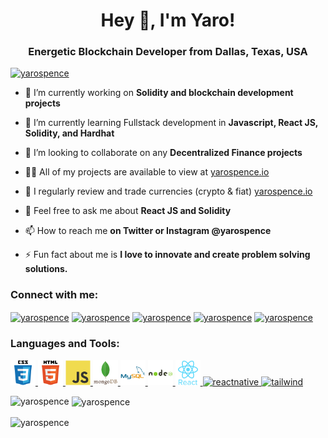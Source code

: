 <h1 align="center">Hey 👋, I'm Yaro!</h1>
<h3 align="center">Energetic Blockchain Developer from Dallas, Texas, USA</h3>

<p align="left"> <a href="https://twitter.com/yarospence" target="blank"><img src="https://img.shields.io/twitter/follow/yarospence?logo=twitter&style=for-the-badge" alt="yarospence" /></a> </p>

- 🔭 I’m currently working on **Solidity and blockchain development projects**

- 🌱 I’m currently learning Fullstack development in **Javascript, React JS, Solidity, and Hardhat**

- 👯 I’m looking to collaborate on any **Decentralized Finance projects**

- 👨‍💻 All of my projects are available to view at [yarospence.io](yarospence.io)

- 📝 I regularly review and trade currencies (crypto & fiat) [yarospence.io](yarospence.io)

- 💬 Feel free to ask me about **React JS and Solidity**

- 📫 How to reach me **on Twitter or Instagram @yarospence**

- ⚡ Fun fact about me is **I love to innovate and create problem solving solutions.**

<h3 align="left">Connect with me:</h3>
<p align="left">
<a href="https://twitter.com/yarospence" target="blank"><img align="center" src="https://raw.githubusercontent.com/rahuldkjain/github-profile-readme-generator/master/src/images/icons/Social/twitter.svg" alt="yarospence" height="30" width="40" /></a>
<a href="https://stackoverflow.com/users/yarospence" target="blank"><img align="center" src="https://raw.githubusercontent.com/rahuldkjain/github-profile-readme-generator/master/src/images/icons/Social/stack-overflow.svg" alt="yarospence" height="30" width="40" /></a>
<a href="https://instagram.com/yarospence" target="blank"><img align="center" src="https://raw.githubusercontent.com/rahuldkjain/github-profile-readme-generator/master/src/images/icons/Social/instagram.svg" alt="yarospence" height="30" width="40" /></a>
<a href="https://www.leetcode.com/yarospence" target="blank"><img align="center" src="https://raw.githubusercontent.com/rahuldkjain/github-profile-readme-generator/master/src/images/icons/Social/leet-code.svg" alt="yarospence" height="30" width="40" /></a>
<a href="https://discord.gg/yarospence" target="blank"><img align="center" src="https://raw.githubusercontent.com/rahuldkjain/github-profile-readme-generator/master/src/images/icons/Social/discord.svg" alt="yarospence" height="30" width="40" /></a>
</p>

<h3 align="left">Languages and Tools:</h3>
<p align="left"> <a href="https://www.w3schools.com/css/" target="_blank" rel="noreferrer"> <img src="https://raw.githubusercontent.com/devicons/devicon/master/icons/css3/css3-original-wordmark.svg" alt="css3" width="40" height="40"/> </a> <a href="https://www.w3.org/html/" target="_blank" rel="noreferrer"> <img src="https://raw.githubusercontent.com/devicons/devicon/master/icons/html5/html5-original-wordmark.svg" alt="html5" width="40" height="40"/> </a> <a href="https://developer.mozilla.org/en-US/docs/Web/JavaScript" target="_blank" rel="noreferrer"> <img src="https://raw.githubusercontent.com/devicons/devicon/master/icons/javascript/javascript-original.svg" alt="javascript" width="40" height="40"/> </a> <a href="https://www.mongodb.com/" target="_blank" rel="noreferrer"> <img src="https://raw.githubusercontent.com/devicons/devicon/master/icons/mongodb/mongodb-original-wordmark.svg" alt="mongodb" width="40" height="40"/> </a> <a href="https://www.mysql.com/" target="_blank" rel="noreferrer"> <img src="https://raw.githubusercontent.com/devicons/devicon/master/icons/mysql/mysql-original-wordmark.svg" alt="mysql" width="40" height="40"/> </a> <a href="https://nodejs.org" target="_blank" rel="noreferrer"> <img src="https://raw.githubusercontent.com/devicons/devicon/master/icons/nodejs/nodejs-original-wordmark.svg" alt="nodejs" width="40" height="40"/> </a> <a href="https://reactjs.org/" target="_blank" rel="noreferrer"> <img src="https://raw.githubusercontent.com/devicons/devicon/master/icons/react/react-original-wordmark.svg" alt="react" width="40" height="40"/> </a> <a href="https://reactnative.dev/" target="_blank" rel="noreferrer"> <img src="https://reactnative.dev/img/header_logo.svg" alt="reactnative" width="40" height="40"/> </a> <a href="https://tailwindcss.com/" target="_blank" rel="noreferrer"> <img src="https://www.vectorlogo.zone/logos/tailwindcss/tailwindcss-icon.svg" alt="tailwind" width="40" height="40"/> </a> </p>

<p><img align="left" src="https://github-readme-stats.vercel.app/api/top-langs?username=yarospence&show_icons=true&locale=en&layout=compact" alt="yarospence" /></p>

<p>&nbsp;<img align="center" src="https://github-readme-stats.vercel.app/api?username=yarospence&show_icons=true&locale=en" alt="yarospence" /></p>

<p><img align="center" src="https://github-readme-streak-stats.herokuapp.com/?user=yarospence&" alt="yarospence" /></p>
